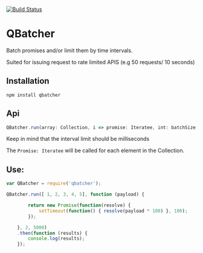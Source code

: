[![Build Status](https://travis-ci.org/maephisto/qbatcher.svg?branch=master)](https://travis-ci.org/maephisto/qbatcher)

# QBatcher

Batch promises and/or limit them by time intervals.

Suited for issuing request to rate limited APIS (e.g 50 requests/ 10 seconds)

## Installation

``` 
npm install qbatcher
```

## Api

```js
QBatcher.run(array: Collection, i => promise: Iteratee, int: batchSize, int: intervalLimit (milliseconds) )
```
Keep in mind that the interval limit should be milliseconds

The `Promise: Iteratee` will be called for each element in the Collection.

## Use:

```js
var QBatcher = require('qbatcher');

QBatcher.run([ 1, 2, 3, 4, 5], function (payload) {

        return new Promise(function(resolve) {
            setTimeout(function() { resolve(payload * 100) }, 100);
        });

    }, 2, 5000)
    .then(function (results) {
        console.log(results);
    });
```